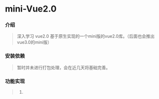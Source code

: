 # mini-Vue2.0
### 介绍
> 深入学习 vue2.0 基于原生实现的一个mini版的vue2.0库。（后面也会推出 vue3.0的mini版）

### 安装依赖

> 暂时并未进行打包处理，会在近几天将基础完善。

### 功能实现
> 1.
